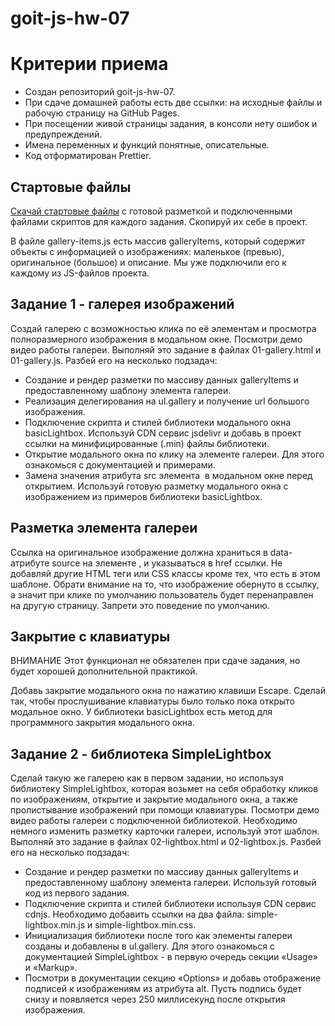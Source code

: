 # goit-js-hw-07
# Критерии приема

- Создан репозиторий goit-js-hw-07.
- При сдаче домашней работы есть две ссылки: на исходные файлы и рабочую страницу на GitHub Pages.
- При посещении живой страницы задания, в консоли нету ошибок и предупреждений.
- Имена переменных и функций понятные, описательные.
- Код отформатирован Prettier.

## Стартовые файлы
[Скачай стартовые файлы](https://minhaskamal.github.io/DownGit/#/home?url=https://github.com/goitacademy/javascript-homework/tree/main/v2/07/src)
с готовой разметкой и подключенными файлами скриптов для каждого задания.
Скопируй их себе в проект.

В файле gallery-items.js есть массив galleryItems, который содержит объекты с информацией о изображениях: маленькое (превью), оригинальное (большое) и описание. Мы уже подключили его к каждому из JS-файлов проекта.

## Задание 1 - галерея изображений

Создай галерею с возможностью клика по её элементам и просмотра полноразмерного изображения в модальном окне. Посмотри демо видео работы галереи.
Выполняй это задание в файлах 01-gallery.html и 01-gallery.js. Разбей его на несколько подзадач:
- Создание и рендер разметки по массиву данных galleryItems и предоставленному шаблону элемента галереи.
- Реализация делегирования на ul.gallery и получение url большого изображения.
- Подключение скрипта и стилей библиотеки модального окна basicLightbox. Используй CDN сервис jsdelivr и добавь в проект ссылки на минифицированные (.min) файлы библиотеки.
- Открытие модального окна по клику на элементе галереи. Для этого ознакомься с документацией и примерами.
- Замена значения атрибута src элемента <img> в модальном окне перед открытием. Используй готовую разметку модального окна с изображением из примеров библиотеки basicLightbox.

## Разметка элемента галереи
Ссылка на оригинальное изображение должна храниться в data-атрибуте source на элементе <img>, и указываться в href ссылки. Не добавляй другие HTML теги или CSS классы кроме тех, что есть в этом шаблоне.
Обрати внимание на то, что изображение обернуто в ссылку, а значит при клике по умолчанию пользователь будет перенаправлен на другую страницу. Запрети это поведение по умолчанию.

## Закрытие с клавиатуры
ВНИМАНИЕ
Этот функционал не обязателен при сдаче задания, но будет хорошей дополнительной практикой.

Добавь закрытие модального окна по нажатию клавиши Escape. Сделай так, чтобы прослушивание клавиатуры было только пока открыто модальное окно. У библиотеки basicLightbox есть метод для программного закрытия модального окна.

## Задание 2 - библиотека SimpleLightbox

Сделай такую же галерею как в первом задании, но используя библиотеку SimpleLightbox, которая возьмет на себя обработку кликов по изображениям, открытие и закрытие модального окна, а также пролистывание изображений при помощи клавиатуры. Посмотри демо видео работы галереи с подключенной библиотекой.
Необходимо немного изменить разметку карточки галереи, используй этот шаблон.
Выполняй это задание в файлах 02-lightbox.html и 02-lightbox.js. Разбей его на несколько подзадач:
- Создание и рендер разметки по массиву данных galleryItems и предоставленному шаблону элемента галереи. Используй готовый код из первого задания.
- Подключение скрипта и стилей библиотеки используя CDN сервис cdnjs. Необходимо добавить ссылки на два файла: simple-lightbox.min.js и simple-lightbox.min.css.
- Инициализация библиотеки после того как элементы галереи созданы и добавлены в ul.gallery. Для этого ознакомься с документацией SimpleLightbox - в первую очередь секции «Usage» и «Markup».
- Посмотри в документации секцию «Options» и добавь отображение подписей к изображениям из атрибута alt. Пусть подпись будет снизу и появляется через 250 миллисекунд после открытия изображения.
